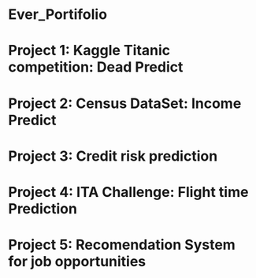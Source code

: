# Ever_Portifolio
# Project 1: Kaggle Titanic competition: Dead Predict
# Project 2: Census DataSet: Income Predict
# Project 3: Credit risk prediction
# Project 4: ITA Challenge: Flight time Prediction
# Project 5: Recomendation System for job opportunities
